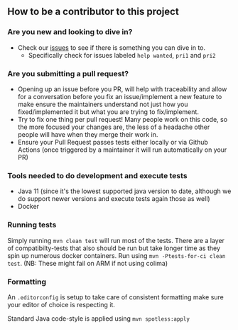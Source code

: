 ## How to be a contributor to this project

### Are you new and looking to dive in?
* Check our [issues](https://github.com/kagkarlsson/db-scheduler/issues) to see if there is something you can dive in to.
  * Specifically check for issues labeled `help wanted`, `pri1` and `pri2`

### Are you submitting a pull request?

* Opening up an issue before you PR, will help with traceability and allow for a conversation before you fix an issue/implement
  a new feature to make ensure the maintainers understand not just how you fixed/implemented it but what you are trying
  to fix/implement.
* Try to fix one thing per pull request! Many people work on this code, so the more focused your changes are, the less
  of a headache other people will have when they merge their work in.
* Ensure your Pull Request passes tests either locally or via Github Actions (once triggered by a maintainer it will run automatically on your PR)

### Tools needed to do development and execute tests
* Java 11 (since it's the lowest supported java version to date, although we do support newer versions and execute tests again those as well)
* Docker

### Running tests
Simply running `mvn clean test` will run most of the tests. There are a layer of compatibilty-tests that also should be run
but take longer time as they spin up numerous docker containers. Run using `mvn -Ptests-for-ci clean test`. (NB: These
might fail on ARM if not using colima)

### Formatting
An `.editorconfig` is setup to take care of consistent formatting make sure your editor of choice is respecting it.

Standard Java code-style is applied using `mvn spotless:apply`
